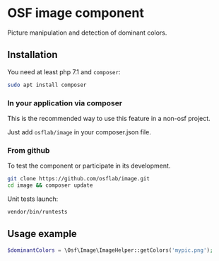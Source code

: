 # OSF image component

Picture manipulation and detection of dominant colors.

## Installation

You need at least php 7.1 and `composer`:

```bash
sudo apt install composer
```

### In your application via composer

This is the recommended way to use this feature in a non-osf project.

Just add `osflab/image` in your composer.json file.

### From github

To test the component or participate in its development.

```bash
git clone https://github.com/osflab/image.git
cd image && composer update
```

Unit tests launch:

```bash
vendor/bin/runtests
```

## Usage example

```php
$dominantColors = \Osf\Image\ImageHelper::getColors('mypic.png');
```
